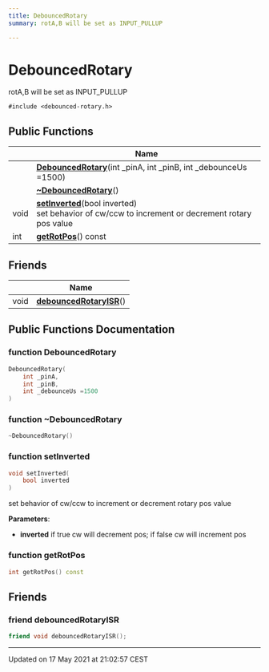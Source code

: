 ```yaml
---
title: DebouncedRotary
summary: rotA,B will be set as INPUT_PULLUP  

---
```


# DebouncedRotary




rotA,B will be set as INPUT_PULLUP 

`#include <debounced-rotary.h>`















## Public Functions

|                | Name           |
| -------------- | -------------- |
|  | **[DebouncedRotary](https://github.com/devel0/iot-utils/tree/main/data/api/Classes/class_debounced_rotary.md#function-debouncedrotary)**(int _pinA, int _pinB, int _debounceUs =1500)  |
|  | **[~DebouncedRotary](https://github.com/devel0/iot-utils/tree/main/data/api/Classes/class_debounced_rotary.md#function-~debouncedrotary)**()  |
| void | **[setInverted](https://github.com/devel0/iot-utils/tree/main/data/api/Classes/class_debounced_rotary.md#function-setinverted)**(bool inverted) <br>set behavior of cw/ccw to increment or decrement rotary pos value  |
| int | **[getRotPos](https://github.com/devel0/iot-utils/tree/main/data/api/Classes/class_debounced_rotary.md#function-getrotpos)**() const  |






## Friends

|                | Name           |
| -------------- | -------------- |
| void | **[debouncedRotaryISR](https://github.com/devel0/iot-utils/tree/main/data/api/Classes/class_debounced_rotary.md#friend-debouncedrotaryisr)**()  |















## Public Functions Documentation

### function DebouncedRotary

```cpp
DebouncedRotary(
    int _pinA,
    int _pinB,
    int _debounceUs =1500
)
```





























### function ~DebouncedRotary

```cpp
~DebouncedRotary()
```





























### function setInverted

```cpp
void setInverted(
    bool inverted
)
```

set behavior of cw/ccw to increment or decrement rotary pos value 

**Parameters**: 

  * **inverted** if true cw will decrement pos; if false cw will increment pos 




























### function getRotPos

```cpp
int getRotPos() const
```



































## Friends

### friend debouncedRotaryISR

```cpp
friend void debouncedRotaryISR();
```































-------------------------------

Updated on 17 May 2021 at 21:02:57 CEST